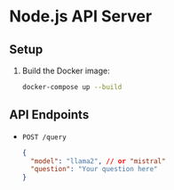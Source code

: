 # Node.js API Server

## Setup

1. Build the Docker image:
    ```sh
    docker-compose up --build
    ```

## API Endpoints

- `POST /query`
  ```json
  {
    "model": "llama2", // or "mistral"
    "question": "Your question here"
  }
